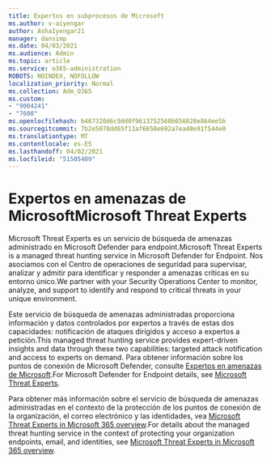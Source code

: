 ```yaml
---
title: Expertos en subprocesos de Microsoft
ms.author: v-aiyengar
author: AshaIyengar21
manager: dansimp
ms.date: 04/03/2021
ms.audience: Admin
ms.topic: article
ms.service: o365-administration
ROBOTS: NOINDEX, NOFOLLOW
localization_priority: Normal
ms.collection: Adm_O365
ms.custom:
- "9004241"
- "7600"
ms.openlocfilehash: b467320d6c9dd0f9613752560b056028e864ee5b
ms.sourcegitcommit: 7b2e5078dd65f11af6650e692a7ea48e91f544e0
ms.translationtype: MT
ms.contentlocale: es-ES
ms.lasthandoff: 04/02/2021
ms.locfileid: "51505409"
---
```

# <a name="microsoft-threat-experts"></a><span data-ttu-id="e5773-102">Expertos en amenazas de Microsoft</span><span class="sxs-lookup"><span data-stu-id="e5773-102">Microsoft Threat Experts</span></span>

<span data-ttu-id="e5773-103">Microsoft Threat Experts es un servicio de búsqueda de amenazas administrado en Microsoft Defender para endpoint.</span><span class="sxs-lookup"><span data-stu-id="e5773-103">Microsoft Threat Experts is a managed threat hunting service in Microsoft Defender for Endpoint.</span></span>  <span data-ttu-id="e5773-104">Nos asociamos con el Centro de operaciones de seguridad para supervisar, analizar y admitir para identificar y responder a amenazas críticas en su entorno único.</span><span class="sxs-lookup"><span data-stu-id="e5773-104">We partner with your Security Operations Center to monitor, analyze, and support to identify and respond to critical threats in your unique environment.</span></span>

<span data-ttu-id="e5773-105">Este servicio de búsqueda de amenazas administradas proporciona información y datos controlados por expertos a través de estas dos capacidades: notificación de ataques dirigidos y acceso a expertos a petición.</span><span class="sxs-lookup"><span data-stu-id="e5773-105">This managed threat hunting service provides expert-driven insights and data through these two capabilities: targeted attack notification and access to experts on demand.</span></span> <span data-ttu-id="e5773-106">Para obtener información sobre los puntos de conexión de Microsoft Defender, consulte [Expertos en amenazas de Microsoft]( https://docs.microsoft.com/microsoft-365/security/defender-endpoint/microsoft-threat-experts).</span><span class="sxs-lookup"><span data-stu-id="e5773-106">For Microsoft Defender for Endpoint details, see [Microsoft Threat Experts]( https://docs.microsoft.com/microsoft-365/security/defender-endpoint/microsoft-threat-experts).</span></span>

<span data-ttu-id="e5773-107">Para obtener más información sobre el servicio de búsqueda de amenazas administradas en el contexto de la protección de los puntos de conexión de la organización, el correo electrónico y las identidades, vea [Microsoft Threat Experts in Microsoft 365 overview](https://docs.microsoft.com/microsoft-365/security/mtp/microsoft-threat-experts?view=o365-worldwide).</span><span class="sxs-lookup"><span data-stu-id="e5773-107">For details about the managed threat hunting service in the context of protecting your organization endpoints, email, and identities, see [Microsoft Threat Experts in Microsoft 365 overview](https://docs.microsoft.com/microsoft-365/security/mtp/microsoft-threat-experts?view=o365-worldwide).</span></span>